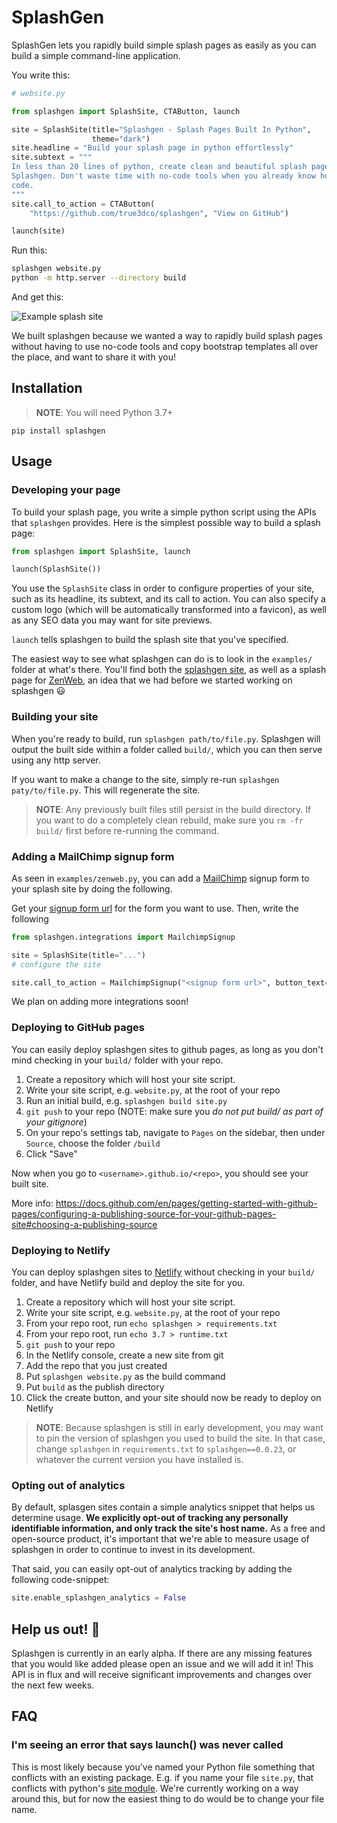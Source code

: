 # SplashGen

SplashGen lets you rapidly build simple splash pages as easily as you can build a simple command-line application.

You write this:

```python
# website.py

from splashgen import SplashSite, CTAButton, launch

site = SplashSite(title="Splashgen - Splash Pages Built In Python",
                  theme="dark")
site.headline = "Build your splash page in python effortlessly"
site.subtext = """
In less than 20 lines of python, create clean and beautiful splash pages with
Splashgen. Don't waste time with no-code tools when you already know how to
code.
"""
site.call_to_action = CTAButton(
    "https://github.com/true3dco/splashgen", "View on GitHub")

launch(site)
```

Run this:

```sh
splashgen website.py
python -m http.server --directory build
```

And get this:

![Example splash site](./screenshot.png)

We built splashgen because we wanted a way to rapidly build splash pages without having to use no-code tools and copy bootstrap
templates all over the place, and want to share it with you!

## Installation

> **NOTE**: You will need Python 3.7+

`pip install splashgen`

## Usage

### Developing your page

To build your splash page, you write a simple python script using the APIs that `splashgen` provides. Here is the simplest possible way to build a splash page:

```python
from splashgen import SplashSite, launch

launch(SplashSite())
```

You use the `SplashSite` class in order to configure properties of your site, such as its headline, its subtext, and its call to action. You can also specify a custom logo (which will be automatically transformed into a favicon), as well as any SEO data you may want for site previews.

`launch` tells splashgen to build the splash site that you've specified.

The easiest way to see what splashgen can do is to look in the `examples/` folder at what's there. You'll find both the [splashgen site](https://splashgen.sh), as well as a splash page for [ZenWeb](https://zenweb.dev), an idea that we had before we started working
on splashgen :smiley:

### Building your site

When you're ready to build, run `splashgen path/to/file.py`. Splashgen will output the built side within a folder called `build/`, which you can then serve using any http server.

If you want to make a change to the site, simply re-run `splashgen paty/to/file.py`. This will regenerate the site.

> **NOTE**: Any previously built files still persist in the build directory. If you want to do a completely clean rebuild, make sure you `rm -fr build/` first before re-running the command.

### Adding a MailChimp signup form

As seen in `examples/zenweb.py`, you can add a [MailChimp](https://mailchimp.com/) signup form to your splash site by doing the
following.

Get your [signup form url](https://mailchimp.com/help/share-your-signup-form/#Find_share_options) for the form you want to use.
Then, write the following

```python
from splashgen.integrations import MailchimpSignup

site = SplashSite(title="...")
# configure the site

site.call_to_action = MailchimpSignup("<signup form url>", button_text="Join the waitlist")
```

We plan on adding more integrations soon!

### Deploying to GitHub pages

You can easily deploy splashgen sites to github pages, as long as you don't mind checking in your `build/` folder with
your repo.

1. Create a repository which will host your site script.
1. Write your site script, e.g. `website.py`, at the root of your repo
1. Run an initial build, e.g. `splashgen build site.py`
1. `git push` to your repo (NOTE: make sure you _do not put build/ as part of your gitignore_)
1. On your repo's settings tab, navigate to `Pages` on the sidebar, then under `Source`, choose the folder `/build`
1. Click "Save"

Now when you go to `<username>.github.io/<repo>`, you should see your built site.

More info: https://docs.github.com/en/pages/getting-started-with-github-pages/configuring-a-publishing-source-for-your-github-pages-site#choosing-a-publishing-source

### Deploying to Netlify

You can deploy splashgen sites to [Netlify](https://www.netlify.com/) without checking in your `build/` folder,
and have Netlify build and deploy the site for you.

1. Create a repository which will host your site script.
1. Write your site script, e.g. `website.py`, at the root of your repo
1. From your repo root, run `echo splashgen > requirements.txt`
1. From your repo root, run `echo 3.7 > runtime.txt`
1. `git push` to your repo
1. In the Netlify console, create a new site from git
1. Add the repo that you just created
1. Put `splashgen website.py` as the build command
1. Put `build` as the publish directory
1. Click the create button, and your site should now be ready to deploy on Netlify

> **NOTE**: Because splashgen is still in early development, you may want to pin the version of splashgen you used to build
> the site. In that case, change `splashgen` in `requirements.txt` to `splashgen==0.0.23`, or whatever the current version
> you have installed is.

### Opting out of analytics

By default, splasgen sites contain a simple analytics snippet that helps us determine usage. **We explicitly opt-out of tracking
any personally identifiable information, and only track the site's host name.** As a free and open-source product, it's important
that we're able to measure usage of splashgen in order to continue to invest in its development.

That said, you can easily opt-out of analytics tracking by adding the following code-snippet:

```python
site.enable_splashgen_analytics = False
```

## Help us out! :pray:

Splashgen is currently in an early alpha. If there are any missing features that you would like added please open an issue and we will add it in! This API is in flux and will receive significant improvements and changes over the next few weeks.

## FAQ

### I'm seeing an error that says launch() was never called

This is most likely because you've named your Python file something that conflicts with an existing package. E.g.
if you name your file `site.py`, that conflicts with python's [site module](https://docs.python.org/3/library/site.html).
We're currently working on a way around this, but for now the easiest thing to do would be to change your file name.
